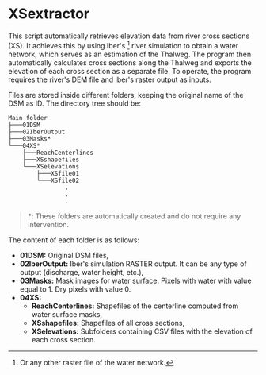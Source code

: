 # XSextractor
This script automatically retrieves elevation data from river cross sections (XS). It achieves this by using Iber's [^1] river simulation to obtain a water network, which serves as an estimation of the Thalweg. The program then automatically calculates cross sections along the Thalweg and exports the elevation of each cross section as a separate file. To operate, the program requires the river's DEM file and Iber's raster output as inputs.

Files are stored inside different folders, keeping the original name of the DSM as ID. The directory tree should be:
```
Main folder
├───01DSM
├───02IberOutput
├───03Masks*
└───04XS*
    ├───ReachCenterlines
    ├───XSshapefiles
    └───XSelevations
        ├───XSfile01
        └───XSfile02
                .
                .
                .
```
> *: These folders are automatically created and do not require any intervention.

The content of each folder is as follows:
- **01DSM:** Original DSM files,
- **02IberOutput:** Iber's simulation RASTER output. It can be any type of output (discharge, water height, etc.), 
- **03Masks:** Mask images for water surface. Pixels with water with value equal to 1. Dry pixels with value 0.
- **04XS:**
    - **ReachCenterlines:** Shapefiles of the centerline computed from water surface masks,
    - **XSshapefiles:** Shapefiles of all cross sections,
    - **XSelevations:** Subfolders containing CSV files with the elevation of each cross section.  









[^1]: Or any other raster file of the water network.
